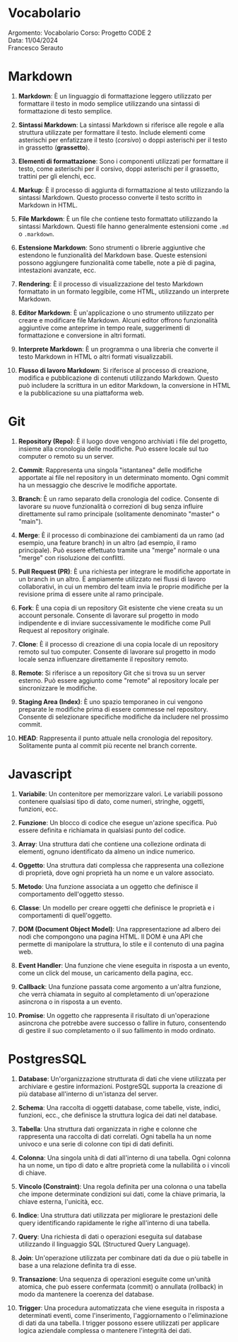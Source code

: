 # Vocabolario
Argomento:  Vocabolario
Corso: Progetto CODE 2   
Data: 11/04/2024  
Francesco Serauto

# Markdown

1. **Markdown**: È un linguaggio di formattazione leggero utilizzato per formattare il testo in modo semplice utilizzando una sintassi di formattazione di testo semplice.

2. **Sintassi Markdown**: La sintassi Markdown si riferisce alle regole e alla struttura utilizzate per formattare il testo. Include elementi come asterischi per enfatizzare il testo (*corsivo*) o doppi asterischi per il testo in grassetto (**grassetto**).

3. **Elementi di formattazione**: Sono i componenti utilizzati per formattare il testo, come asterischi per il corsivo, doppi asterischi per il grassetto, trattini per gli elenchi, ecc.

4. **Markup**: È il processo di aggiunta di formattazione al testo utilizzando la sintassi Markdown. Questo processo converte il testo scritto in Markdown in HTML.

5. **File Markdown**: È un file che contiene testo formattato utilizzando la sintassi Markdown. Questi file hanno generalmente estensioni come `.md` o `.markdown`.

6. **Estensione Markdown**: Sono strumenti o librerie aggiuntive che estendono le funzionalità del Markdown base. Queste estensioni possono aggiungere funzionalità come tabelle, note a piè di pagina, intestazioni avanzate, ecc.

7. **Rendering**: È il processo di visualizzazione del testo Markdown formattato in un formato leggibile, come HTML, utilizzando un interprete Markdown.

8. **Editor Markdown**: È un'applicazione o uno strumento utilizzato per creare e modificare file Markdown. Alcuni editor offrono funzionalità aggiuntive come anteprime in tempo reale, suggerimenti di formattazione e conversione in altri formati.

9. **Interprete Markdown**: È un programma o una libreria che converte il testo Markdown in HTML o altri formati visualizzabili.

10. **Flusso di lavoro Markdown**: Si riferisce al processo di creazione, modifica e pubblicazione di contenuti utilizzando Markdown. Questo può includere la scrittura in un editor Markdown, la conversione in HTML e la pubblicazione su una piattaforma web.

# Git

1. **Repository (Repo)**: È il luogo dove vengono archiviati i file del progetto, insieme alla cronologia delle modifiche. Può essere locale sul tuo computer o remoto su un server.

2. **Commit**: Rappresenta una singola "istantanea" delle modifiche apportate ai file nel repository in un determinato momento. Ogni commit ha un messaggio che descrive le modifiche apportate.

3. **Branch**: È un ramo separato della cronologia del codice. Consente di lavorare su nuove funzionalità o correzioni di bug senza influire direttamente sul ramo principale (solitamente denominato "master" o "main").

4. **Merge**: È il processo di combinazione dei cambiamenti da un ramo (ad esempio, una feature branch) in un altro (ad esempio, il ramo principale). Può essere effettuato tramite una "merge" normale o una "merge" con risoluzione dei conflitti.

5. **Pull Request (PR)**: È una richiesta per integrare le modifiche apportate in un branch in un altro. È ampiamente utilizzato nei flussi di lavoro collaborativi, in cui un membro del team invia le proprie modifiche per la revisione prima di essere unite al ramo principale.

6. **Fork**: È una copia di un repository Git esistente che viene creata su un account personale. Consente di lavorare sul progetto in modo indipendente e di inviare successivamente le modifiche come Pull Request al repository originale.

7. **Clone**: È il processo di creazione di una copia locale di un repository remoto sul tuo computer. Consente di lavorare sul progetto in modo locale senza influenzare direttamente il repository remoto.

8. **Remote**: Si riferisce a un repository Git che si trova su un server esterno. Può essere aggiunto come "remote" al repository locale per sincronizzare le modifiche.

9. **Staging Area (Index)**: È uno spazio temporaneo in cui vengono preparate le modifiche prima di essere commesse nel repository. Consente di selezionare specifiche modifiche da includere nel prossimo commit.

10. **HEAD**: Rappresenta il punto attuale nella cronologia del repository. Solitamente punta al commit più recente nel branch corrente.

# Javascript

1. **Variabile**: Un contenitore per memorizzare valori. Le variabili possono contenere qualsiasi tipo di dato, come numeri, stringhe, oggetti, funzioni, ecc.

2. **Funzione**: Un blocco di codice che esegue un'azione specifica. Può essere definita e richiamata in qualsiasi punto del codice.

3. **Array**: Una struttura dati che contiene una collezione ordinata di elementi, ognuno identificato da almeno un indice numerico.

4. **Oggetto**: Una struttura dati complessa che rappresenta una collezione di proprietà, dove ogni proprietà ha un nome e un valore associato.

5. **Metodo**: Una funzione associata a un oggetto che definisce il comportamento dell'oggetto stesso.

6. **Classe**: Un modello per creare oggetti che definisce le proprietà e i comportamenti di quell'oggetto.

7. **DOM (Document Object Model)**: Una rappresentazione ad albero dei nodi che compongono una pagina HTML. Il DOM è una API che permette di manipolare la struttura, lo stile e il contenuto di una pagina web.

8. **Event Handler**: Una funzione che viene eseguita in risposta a un evento, come un click del mouse, un caricamento della pagina, ecc.

9. **Callback**: Una funzione passata come argomento a un'altra funzione, che verrà chiamata in seguito al completamento di un'operazione asincrona o in risposta a un evento.

10. **Promise**: Un oggetto che rappresenta il risultato di un'operazione asincrona che potrebbe avere successo o fallire in futuro, consentendo di gestire il suo completamento o il suo fallimento in modo ordinato.

# PostgresSQL

1. **Database**: Un'organizzazione strutturata di dati che viene utilizzata per archiviare e gestire informazioni. PostgreSQL supporta la creazione di più database all'interno di un'istanza del server.

2. **Schema**: Una raccolta di oggetti database, come tabelle, viste, indici, funzioni, ecc., che definisce la struttura logica dei dati nel database.

3. **Tabella**: Una struttura dati organizzata in righe e colonne che rappresenta una raccolta di dati correlati. Ogni tabella ha un nome univoco e una serie di colonne con tipi di dati definiti.

4. **Colonna**: Una singola unità di dati all'interno di una tabella. Ogni colonna ha un nome, un tipo di dato e altre proprietà come la nullabilità o i vincoli di chiave.

5. **Vincolo (Constraint)**: Una regola definita per una colonna o una tabella che impone determinate condizioni sui dati, come la chiave primaria, la chiave esterna, l'unicità, ecc.

6. **Indice**: Una struttura dati utilizzata per migliorare le prestazioni delle query identificando rapidamente le righe all'interno di una tabella.

7. **Query**: Una richiesta di dati o operazioni eseguita sul database utilizzando il linguaggio SQL (Structured Query Language).

8. **Join**: Un'operazione utilizzata per combinare dati da due o più tabelle in base a una relazione definita tra di esse.

9. **Transazione**: Una sequenza di operazioni eseguite come un'unità atomica, che può essere confermata (commit) o annullata (rollback) in modo da mantenere la coerenza del database.

10. **Trigger**: Una procedura automatizzata che viene eseguita in risposta a determinati eventi, come l'inserimento, l'aggiornamento o l'eliminazione di dati da una tabella. I trigger possono essere utilizzati per applicare logica aziendale complessa o mantenere l'integrità dei dati.